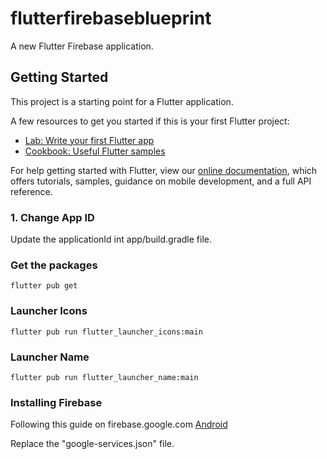 # flutterfirebaseblueprint

A new Flutter Firebase application.

## Getting Started

This project is a starting point for a Flutter application.

A few resources to get you started if this is your first Flutter project:

- [Lab: Write your first Flutter app](https://flutter.dev/docs/get-started/codelab)
- [Cookbook: Useful Flutter samples](https://flutter.dev/docs/cookbook)

For help getting started with Flutter, view our
[online documentation](https://flutter.dev/docs), which offers tutorials,
samples, guidance on mobile development, and a full API reference.

### 1. Change App ID
Update the applicationId int app/build.gradle file.

### Get the packages
```flutter pub get```

### Launcher Icons
```
flutter pub run flutter_launcher_icons:main
```

### Launcher Name
```
flutter pub run flutter_launcher_name:main
```

### Installing Firebase
Following this guide on firebase.google.com
[Android](https://firebase.google.com/docs/flutter/setup?platform=android)

Replace the "google-services.json" file.

